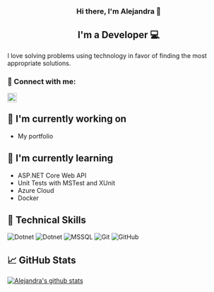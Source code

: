 <h3 align="center">
Hi there, I'm Alejandra 👋
</h3>

<h2 align="center">
I'm a  Developer 💻  
</h2> 



I love solving problems using 
technology in favor of finding the 
most appropriate solutions.

### 🤝 Connect with me:

<a href="https://www.linkedin.com/in/ale-isab/"><img align="left" src="https://raw.githubusercontent.com/yushi1007/yushi1007/main/images/linkedin.svg" alt="Ale | LinkedIn" width="21px"/></a>

</br>


## 🧱 I'm currently working on

- My portfolio


## 🌱 I'm currently learning

- ASP.NET Core Web API
- Unit Tests with MSTest and XUnit
- Azure Cloud
- Docker

## 💼 Technical Skills

![Dotnet](https://img.shields.io/badge/.NET-%23563D7C.svg?style=flat&logo=dotnet&logoColor=white)
![Dotnet](https://img.shields.io/badge/C%23-239120?style=fflat&logo=c-sharp&logoColor=white)
![MSSQL](https://img.shields.io/badge/MSSQL-0078D4.svg?style=flat&logo=microsoftsqlserver&logoColor=white)
![Git](https://img.shields.io/badge/git-%23F05033.svg?style=flat&logo=git&logoColor=white)
![GitHub](https://img.shields.io/badge/github-%23121011.svg?style=flat&logo=github&logoColor=white)


## 📈 GitHub Stats 

[![Alejandra's github stats](https://github-readme-stats.vercel.app/api?username=ale-isab)](https://github.com/yushi1007)

